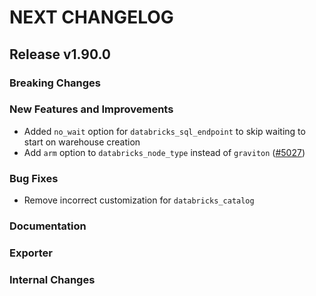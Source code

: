 # NEXT CHANGELOG

## Release v1.90.0

### Breaking Changes

### New Features and Improvements

* Added `no_wait` option for `databricks_sql_endpoint` to skip waiting to start on warehouse creation
* Add `arm` option to `databricks_node_type` instead of `graviton` ([#5027](https://github.com/databricks/terraform-provider-databricks/pull/5027))

### Bug Fixes

* Remove incorrect customization for `databricks_catalog`

### Documentation

### Exporter

### Internal Changes
